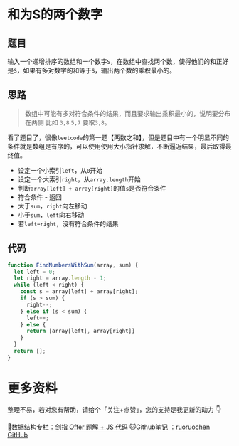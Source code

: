 # 和为S的两个数字

## 题目

输入一个递增排序的数组和一个数字`S`，在数组中查找两个数，使得他们的和正好是`S`，如果有多对数字的和等于`S`，输出两个数的乘积最小的。

## 思路

> 数组中可能有多对符合条件的结果，而且要求输出乘积最小的，说明要分布在两侧 比如 `3,8` `5,7` 要取`3,8`。

看了题目了，很像`leetcode`的第一题【两数之和】，但是题目中有一个明显不同的条件就是数组是有序的，可以使用使用大小指针求解，不断逼近结果，最后取得最终值。

- 设定一个小索引`left`，从`0`开始
- 设定一个大索引`right`，从`array.length`开始
- 判断`array[left] + array[right]`的值`s`是否符合条件
- 符合条件 - 返回
- 大于`sum`，`right`向左移动
- 小于`sum`，`left`向右移动
- 若`left=right`，没有符合条件的结果

## 代码

```js
function FindNumbersWithSum(array, sum) {
  let left = 0;
  let right = array.length - 1;
  while (left < right) {
    const s = array[left] + array[right];
    if (s > sum) {
      right--;
    } else if (s < sum) {
      left++;
    } else {
      return [array[left], array[right]]
    }
  }
  return [];
}
```

# 更多资料

整理不易，若对您有帮助，请给个「关注+点赞」，您的支持是我更新的动力 👇

📖数据结构专栏：[剑指 Offer 题解 + JS 代码](https://blog.csdn.net/weixin_43786756/category_10716516.html) 
🐱Github笔记 ：[ruoruochen GitHub](https://github.com/ruoruochen/front-end-note)

